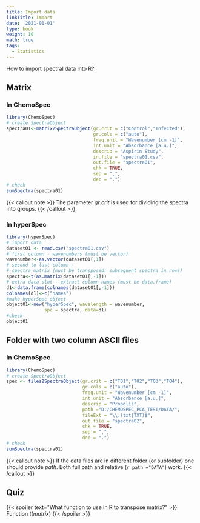 ```yaml
---
title: Import data
linkTitle: Import
date: '2021-01-01'
type: book
weight: 10
math: true
tags:
  - Statistics
---
```


How to import spectral data into R?

<!--more-->

## Matrix

### In ChemoSpec

```r
library(ChemoSpec)
# create SpectraObject
spectra01<-matrix2SpectraObject(gr.crit = c("Control","Infected"),
                                gr.cols = c("auto"),
                                freq.unit = "Wavenumber [cm -1]",
                                int.unit = "Absorbance [a.u.]",
                                descrip = "Aspirin Study",
                                in.file = "spectra01.csv",
                                out.file = "spectra01",
                                chk = TRUE,
                                sep = ",",
                                dec = ".")
# check
sumSpectra(spectra01)
```

{{< callout note >}}
The parameter $gr.crit$ is used for dividing the spectra into groups.
{{< /callout >}}



### In hyperSpec

```r
library(hyperSpec)
# import data
dataset01 <- read.csv("spectra01.csv")
# first column - wavenumbers (must be vector)
wavenumber<-as.vector(dataset01[,1])
# second to last column - 
# spectra matrix (must be transposed: subsequent spectra in rows)
spectra<-t(as.matrix(dataset01[,-1]))
# extra data slot - extract column names (must be data.frame)
d1<-data.frame(colnames(dataset01[,-1]))
colnames(d1)<-c("names")
#make hyperSpec object
object01<-new("hyperSpec", wavelength = wavenumber,
              spc = spectra, data=d1)
#check
object01
```
## Folder with two column ASCII files

### In ChemoSpec

```r
library(ChemoSpec)
# create SpectraObject
spec <- files2SpectraObject(gr.crit = c("T01","T02","T03","T04"),
                            gr.cols = c("auto"),
                            freq.unit = "Wavenumber [cm -1]",
                            int.unit = "Absorbance [a.u.]",
                            descrip = "Propolis",
                            path ="D:/CHEMOSPEC_PCA_TEST/DATA/",
                            fileExt = "\\.(txt|TXT)$",
                            out.file = "spectra02",
                            chk = TRUE,
                            sep = ",",
                            dec = ".")
# check
sumSpectra(spectra01)
```


{{< callout note >}}
If the data files are in different folder (or subfolder) one should provide $path$. Both full path and relative (```r path ="DATA"```) work.
{{< /callout >}}



## Quiz

{{< spoiler text="What function to use in R to transpose matrix?" >}}
Function $t(matrix)$
{{< /spoiler >}}

